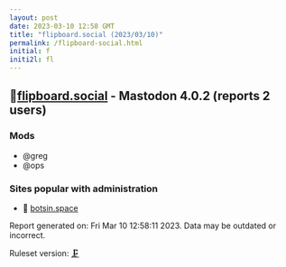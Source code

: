 ```yaml
---
layout: post
date: 2023-03-10 12:58 GMT
title: "flipboard.social (2023/03/10)"
permalink: /flipboard-social.html
initial: f
initi2l: fl
---
```


## 🐘[flipboard.social](https://flipboard.social) - Mastodon 4.0.2 (reports 2 users)

### Mods
 * @greg
 * @ops

### Sites popular with administration

* 🐘 [botsin.space](/botsin-space.html)

Report generated on: Fri Mar 10 12:58:11 2023. Data may be outdated or incorrect.

Ruleset version: [🗜](/version-clamp)
